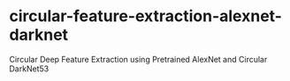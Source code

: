 # circular-feature-extraction-alexnet-darknet
Circular Deep Feature Extraction using Pretrained AlexNet and Circular DarkNet53
